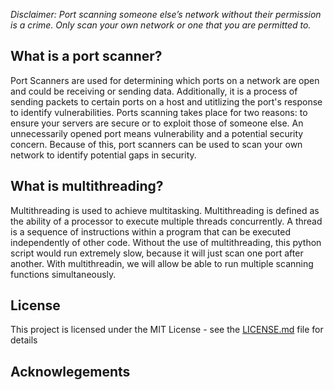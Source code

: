 *Disclaimer: Port scanning someone else’s network without their permission is a crime. Only scan your own network or one that you are permitted to.*

## What is a port scanner?
Port Scanners are used for determining which ports on a network are open and could be receiving or sending data. Additionally, it is a process of sending packets to certain ports on a host and utitlizing the port's response to identify vulnerabilities. Ports scanning takes place for two reasons: to ensure your servers are secure or to exploit those of someone else. An unnecessarily opened port means vulnerability and a potential security concern. Because of this, port scanners can be used to scan your own network to identify potential gaps in security. 

## What is multithreading?
Multithreading is used to achieve multitasking. Multithreading is defined as the ability of a processor to execute multiple threads concurrently. A thread is a sequence of instructions within a program that can be executed independently of other code. Without the use of multithreading, this python script would run extremely slow, because it will just scan one port after another. With multithreadin, we will allow be able to run multiple scanning functions simultaneously.

## License
This project is licensed under the MIT License - see the [LICENSE.md](https://github.com/DaveRoppo/Cyber-Security/blob/main/LICENSE) file for details

## Acknowlegements

